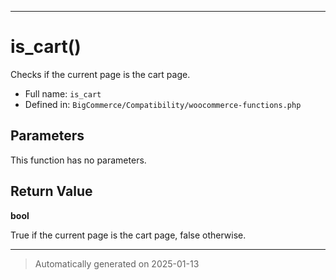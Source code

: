 ***

# is_cart()

Checks if the current page is the cart page.




* Full name: `is_cart`
* Defined in: `BigCommerce/Compatibility/woocommerce-functions.php`

## Parameters

This function has no parameters.

## Return Value

**bool**

True if the current page is the cart page, false otherwise.

***
> Automatically generated on 2025-01-13
